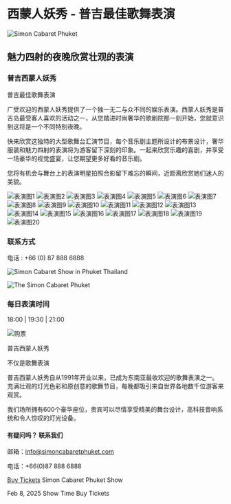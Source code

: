 # 西蒙人妖秀 - 普吉最佳歌舞表演

![Simon Cabaret Phuket](//www.simoncabaretphuket.com/wp-content/uploads/2022/01/cropped-white-1000x1000-1-300x300.webp)

## 魅力四射的夜晚欣赏壮观的表演

### 普吉西蒙人妖秀

普吉最佳歌舞表演

广受欢迎的西蒙人妖秀提供了一个独一无二与众不同的娱乐表演。西蒙人妖秀是普吉岛最受客人喜欢的活动之一，从您踏进时尚奢华的歌剧院那一刻开始，您就意识到这将是一个不同特别夜晚。

快来欣赏这独特的大型歌舞台汇演节目，每个音乐剧主题所设计的布景设计，奢华服装和魅力四射的表演将为游客留下深刻的印象。一起来欣赏乐趣的喜剧，并享受一场豪华的视觉盛宴，让您期望更多好看的音乐剧。

您将有机会与舞台上的表演明星拍照合影留下难忘的瞬间，近距离欣赏她们迷人的美貌。

![表演图1](//www.simoncabaretphuket.com/wp-content/uploads/2022/08/11.jpg)
![表演图2](//www.simoncabaretphuket.com/wp-content/uploads/2022/08/07.jpg)
![表演图3](//www.simoncabaretphuket.com/wp-content/uploads/2022/08/13.jpg)
![表演图4](//www.simoncabaretphuket.com/wp-content/uploads/2022/08/16.jpg)
![表演图5](//www.simoncabaretphuket.com/wp-content/uploads/2022/08/14.jpg)
![表演图6](//www.simoncabaretphuket.com/wp-content/uploads/2022/08/15.jpg)
![表演图7](//www.simoncabaretphuket.com/wp-content/uploads/2022/08/19.jpg)
![表演图8](//www.simoncabaretphuket.com/wp-content/uploads/2022/08/18.jpg)
![表演图9](//www.simoncabaretphuket.com/wp-content/uploads/2022/08/17.jpg)
![表演图10](//www.simoncabaretphuket.com/wp-content/uploads/2022/08/05.jpg)
![表演图11](//www.simoncabaretphuket.com/wp-content/uploads/2022/08/12.jpg)
![表演图12](//www.simoncabaretphuket.com/wp-content/uploads/2022/08/04.jpg)
![表演图13](//www.simoncabaretphuket.com/wp-content/uploads/2022/08/01.jpg)
![表演图14](//www.simoncabaretphuket.com/wp-content/uploads/2022/08/03.jpg)
![表演图15](//www.simoncabaretphuket.com/wp-content/uploads/2022/08/20.jpg)
![表演图16](//www.simoncabaretphuket.com/wp-content/uploads/2022/08/02.jpg)
![表演图17](//www.simoncabaretphuket.com/wp-content/uploads/2022/08/09.jpg)
![表演图18](//www.simoncabaretphuket.com/wp-content/uploads/2022/08/10.jpg)
![表演图19](//www.simoncabaretphuket.com/wp-content/uploads/2022/08/06.jpg)
![表演图20](//www.simoncabaretphuket.com/wp-content/uploads/2022/08/08.jpg)

### 联系方式

电话 : +66 (0) 87 888 6888

![Simon Cabaret Show in Phuket Thailand](https://www.simoncabaretphuket.com/wp-content/uploads/elementor/thumbs/590x660home-pyupqcmjmvdzy3yyfz51gs95yrqi7pefhi80cppt8o.jpg)

![The Simon Cabaret Phuket](https://www.simoncabaretphuket.com/wp-content/uploads/2022/01/fav-white-300x300-1-150x150.png)

### 每日表演时间

18:00 | 19:30 | 21:00

![购票](https://www.simoncabaretphuket.com//wp-content/uploads/2022/01/ticket-300x136.png)

普吉西蒙人妖秀

不仅是歌舞表演

普吉西蒙人妖秀自从1991年开业以来，已成为东南亚最收欢迎的歌舞表演之一。充满壮观的灯光色彩和原创意的歌舞节目，每晚都吸引来自世界各地数千位游客来观赏。

我们场所拥有600个豪华座位，贵宾可以尽情享受精美的舞台设计，高科技音响系统和令人惊叹的灯光设备。

#### 有疑问吗？ 联系我们

邮箱：[info@simoncabaretphuket.com](mailto:info@simoncabaretphuket.com)

电话：+66(0)87 888 6888

[Buy Tickets](booking) Simon Cabaret Phuket Show

Feb 8, 2025 Show Time Buy Tickets
<!-- tcd_original_link https://www.simoncabaretphuket.com/zh-hans/ -->
